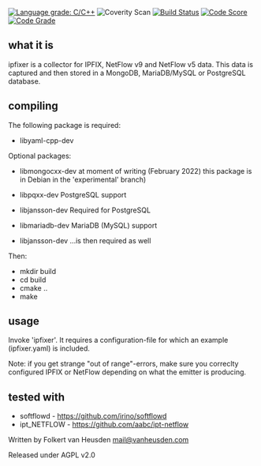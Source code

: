 [![Language grade: C/C++](https://img.shields.io/lgtm/grade/cpp/g/folkertvanheusden/ipfixer.svg?logo=lgtm&logoWidth=18)](https://lgtm.com/projects/g/folkertvanheusden/ipfixer/context:cpp)
![Coverity Scan](https://shields.api-test.nl:/coverity/scan/24517)
[![Build Status](https://app.travis-ci.com/folkertvanheusden/ipfixer.svg?branch=master)](https://app.travis-ci.com/folkertvanheusden/ipfixer)
[![Code Score](https://api.codiga.io/project/31370/score/svg)](https://www.codiga.io)
[![Code Grade](https://api.codiga.io/project/31370/status/svg)](https://www.codiga.io)


what it is
----------

ipfixer is a collector for IPFIX, NetFlow v9 and
NetFlow v5 data.
This data is captured and then stored in a MongoDB,
MariaDB/MySQL or PostgreSQL database.


compiling
---------

The following package is required:

 * libyaml-cpp-dev

Optional packages:

 * libmongocxx-dev  at moment of writing (February
                    2022) this package is in Debian
                    in the 'experimental' branch)

 * libpqxx-dev      PostgreSQL support
 * libjansson-dev   Required for PostgreSQL

 * libmariadb-dev   MariaDB (MySQL) support
 * libjansson-dev   ...is then required as well


Then:

 * mkdir build
 * cd build
 * cmake ..
 * make


usage
-----

Invoke 'ipfixer'. It requires a configuration-file
for which an example (ipfixer.yaml) is included.

Note: if you get strange "out of range"-errors, make
sure you correclty configured IPFIX or NetFlow
depending on what the emitter is producing.


tested with
-----------

* softflowd   - https://github.com/irino/softflowd
* ipt_NETFLOW - https://github.com/aabc/ipt-netflow


Written by Folkert van Heusden <mail@vanheusden.com>

Released under AGPL v2.0
